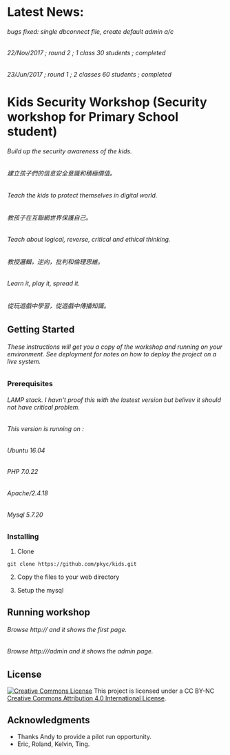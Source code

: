 # Latest News:
###### bugs fixed: single dbconnect file, create default admin a/c
###### 22/Nov/2017 ; round 2 ; 1 class 30 students ; completed
###### 23/Jun/2017 ; round 1 ; 2 classes 60 students ; completed

# Kids Security Workshop (Security workshop for Primary School student)

######  Build up the security awareness of the kids. 
######  建立孩子們的信息安全意識和積極價值。

###### Teach the kids to protect themselves in digital world.
######  教孩子在互聯網世界保護自己。

###### Teach about logical, reverse, critical and ethical thinking.
###### 教授邏輯，逆向，批判和倫理思維。

###### Learn it, play it, spread it.
###### 從玩遊戲中學習，從遊戲中傳播知識。

## Getting Started

###### These instructions will get you a copy of the workshop and running on your environment. See deployment for notes on how to deploy the project on a live system.

### Prerequisites

###### LAMP stack. I havn't proof this with the lastest version but belivev it should not have critical problem. 

###### This version is running on : 
###### Ubuntu 16.04
###### PHP 7.0.22
###### Apache/2.4.18
###### Mysql 5.7.20

### Installing

1. Clone 
```
git clone https://github.com/pkyc/kids.git

```
2. Copy the files to your web directory

3. Setup the mysql 


## Running workshop

###### Browse http://<your url>  and it shows the first page.
  
###### Browse http://<your url>/admin  and it shows the admin page.


## License

<a rel="license" href="http://creativecommons.org/licenses/by/4.0/"><img alt="Creative Commons License" style="border-width:0" src="https://licensebuttons.net/l/by-nc/3.0/88x31.png" /></a> This project is licensed under a CC BY-NC <a rel="license" href="http://creativecommons.org/licenses/by/4.0/">Creative Commons Attribution 4.0 International License</a>.

## Acknowledgments

* Thanks Andy to provide a pilot run opportunity.
* Eric, Roland, Kelvin, Ting. 

